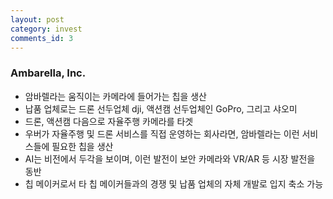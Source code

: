 ```yaml
---
layout: post
category: invest
comments_id: 3
---
```


### Ambarella, Inc.
* 암바렐라는 움직이는 카메라에 들어가는 칩을 생산
* 납품 업체로는 드론 선두업체 dji, 액션캠 선두업체인 GoPro, 그리고 샤오미
* 드론, 액션캠 다음으로 자율주행 카메라를 타겟
* 우버가 자율주행 및 드론 서비스를 직접 운영하는 회사라면, 암바렐라는 이런 서비스들에 필요한 칩을 생산
* AI는 비전에서 두각을 보이며, 이런 발전이 보안 카메라와 VR/AR 등 시장 발전을 동반
* 칩 메이커로서 타 칩 메이커들과의 경쟁 및 납품 업체의 자체 개발로 입지 축소 가능
